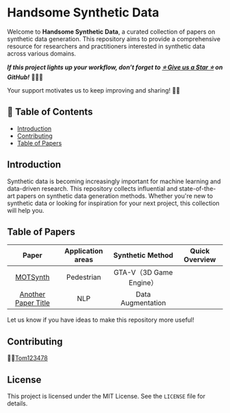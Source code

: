 # Handsome Synthetic Data

Welcome to **Handsome Synthetic Data**, a curated collection of papers on synthetic data generation. This repository aims to provide a comprehensive resource for researchers and practitioners interested in synthetic data across various domains.

***If this project lights up your workflow, don’t forget to [***⭐ Give us a Star ⭐***](**#**) on GitHub!***  🙇🙇🙇

Your support motivates us to keep improving and sharing! 🚀🎉

## 🌟 Table of Contents
- [Introduction](#introduction)
- [Contributing](#contributing)
- [Table of Papers](#table-of-papers)

## Introduction

Synthetic data is becoming increasingly important for machine learning and data-driven research. This repository collects influential and state-of-the-art papers on synthetic data generation methods. Whether you're new to synthetic data or looking for inspiration for your next project, this collection will help you.

## Table of Papers

| Paper | Application areas | Synthetic Method | Quick Overview |
|:-----------:|:------:|:----------------------:|:-----------:|
| [MOTSynth](https://openaccess.thecvf.com/content/ICCV2021/papers/Fabbri_MOTSynth_How_Can_Synthetic_Data_Help_Pedestrian_Detection_and_Tracking_ICCV_2021_paper.pdf) | Pedestrian | GTA-V（3D Game Engine） |  |
| [Another Paper Title](https://example.com) | NLP | Data Augmentation |  |

Let us know if you have ideas to make this repository more useful!

## Contributing

🧑‍💻[Tom123478](https://github.com/tom123478)

## License

This project is licensed under the MIT License. See the `LICENSE` file for details.
